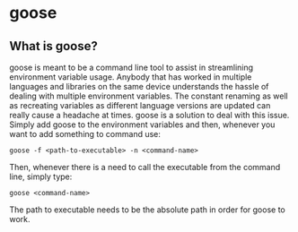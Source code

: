 # goose
## What is goose?
goose is meant to be a command line tool to assist in streamlining environment variable usage. Anybody that has worked in multiple languages and libraries on the same device understands the hassle of dealing with multiple environment variables. The constant renaming as well as recreating variables as different language versions are updated can really cause a headache at times. goose is a solution to deal with this issue. Simply add goose to the environment variables and then, whenever you want to add something to command use:
```
goose -f <path-to-executable> -n <command-name>
```
Then, whenever there is a need to call the executable from the command line, simply type:
```
goose <command-name>
```
The path to executable needs to be the absolute path in order for goose to work.
